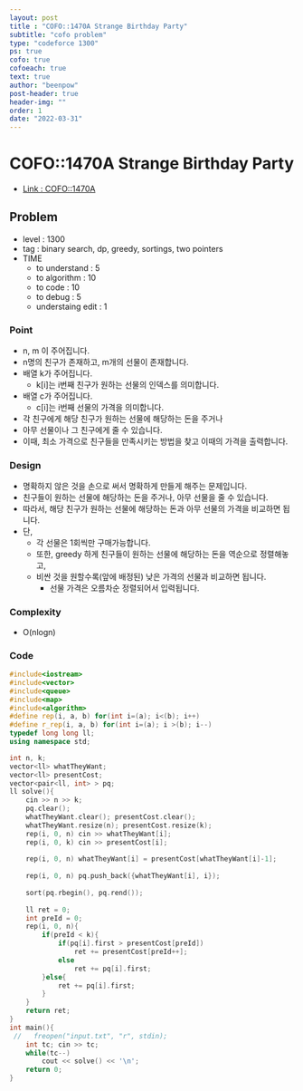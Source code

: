 ```yaml
---
layout: post
title : "COFO::1470A Strange Birthday Party"
subtitle: "cofo problem"
type: "codeforce 1300"
ps: true
cofo: true
cofoeach: true
text: true
author: "beenpow"
post-header: true
header-img: ""
order: 1
date: "2022-03-31"
---
```

# COFO::1470A Strange Birthday Party
- [Link : COFO::1470A](https://codeforces.com/problemset/problem/1470/A)


## Problem 

- level : 1300
- tag : binary search, dp, greedy, sortings, two pointers
- TIME
  - to understand    : 5
  - to algorithm     : 10
  - to code          : 10
  - to debug         : 5
  - understaing edit : 1

### Point
- n, m 이 주어집니다.
 - n명의 친구가 존재하고, m개의 선물이 존재합니다.
- 배열 k가 주어집니다.
  - k[i]는 i번째 친구가 원하는 선물의 인덱스를 의미합니다.
- 배열 c가 주어집니다.
  - c[i]는 i번째 선물의 가격을 의미합니다.
- 각 친구에게 해당 친구가 원하는 선물에 해당하는 돈을 주거나
- 아무 선물이나 그 친구에게 줄 수 있습니다.
- 이때, 최소 가격으로 친구들을 만족시키는 방법을 찾고 이때의 가격을 출력합니다.

### Design
- 명확하지 않은 것을 손으로 써서 명확하게 만들게 해주는 문제입니다.
- 친구들이 원하는 선물에 해당하는 돈을 주거나, 아무 선물을 줄 수 있습니다.
- 따라서, 해당 친구가 원하는 선물에 해당하는 돈과 아무 선물의 가격을 비교하면 됩니다.
- 단,
  - 각 선물은 1회씩만 구매가능합니다.
  - 또한, greedy 하게 친구들이 원하는 선물에 해당하는 돈을 역순으로 정렬해놓고,
  - 비싼 것을 원할수록(앞에 배정된) 낮은 가격의 선물과 비교하면 됩니다.
    - 선물 가격은 오름차순 정렬되어서 입력됩니다.

### Complexity
- O(nlogn)

### Code

```cpp
#include<iostream>
#include<vector>
#include<queue>
#include<map>
#include<algorithm>
#define rep(i, a, b) for(int i=(a); i<(b); i++)
#define r_rep(i, a, b) for(int i=(a); i >(b); i--)
typedef long long ll;
using namespace std;

int n, k;
vector<ll> whatTheyWant;
vector<ll> presentCost;
vector<pair<ll, int> > pq;
ll solve(){
    cin >> n >> k;
    pq.clear();
    whatTheyWant.clear(); presentCost.clear();
    whatTheyWant.resize(n); presentCost.resize(k);
    rep(i, 0, n) cin >> whatTheyWant[i];
    rep(i, 0, k) cin >> presentCost[i];
    
    rep(i, 0, n) whatTheyWant[i] = presentCost[whatTheyWant[i]-1];
    
    rep(i, 0, n) pq.push_back({whatTheyWant[i], i});
    
    sort(pq.rbegin(), pq.rend());
    
    ll ret = 0;
    int preId = 0;
    rep(i, 0, n){
        if(preId < k){
            if(pq[i].first > presentCost[preId])
                ret += presentCost[preId++];
            else
                ret += pq[i].first;
        }else{
            ret += pq[i].first;
        }
    }
    return ret;
}
int main(){
 //   freopen("input.txt", "r", stdin);
    int tc; cin >> tc;
    while(tc--)
        cout << solve() << '\n';
    return 0;
}
```

